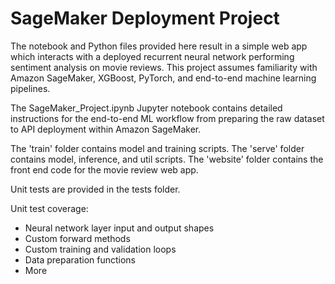 # SageMaker Deployment Project

The notebook and Python files provided here result in a simple web app which interacts with a deployed recurrent neural network performing sentiment analysis on movie reviews. This project assumes familiarity with Amazon SageMaker, XGBoost, PyTorch, and end-to-end machine learning pipelines.

The SageMaker_Project.ipynb Jupyter notebook contains detailed instructions for the end-to-end ML workflow from preparing the raw dataset to API deployment within Amazon SageMaker.

The 'train' folder contains model and training scripts.
The 'serve' folder contains model, inference, and util scripts.
The 'website' folder contains the front end code for the movie review web app.

Unit tests are provided in the tests folder.

Unit test coverage:

* Neural network layer input and output shapes
* Custom forward methods
* Custom training and validation loops
* Data preparation functions
* More
